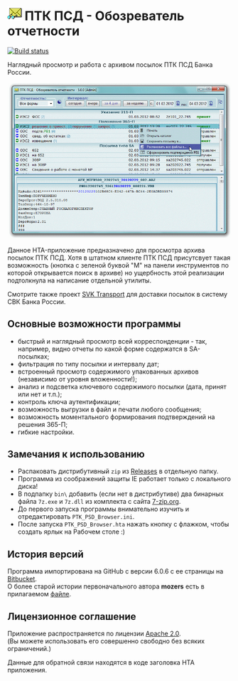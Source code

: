 # ![ptkpsd.png](images/ptkpsd.png) ПТК ПСД - Обозреватель отчетности
[![Build status](https://ci.appveyor.com/api/projects/status/j011cbjlv4k6wirk?svg=true)](https://ci.appveyor.com/project/diev/ptk-psd-browser-hta)

Наглядный просмотр и работа с архивом посылок ПТК ПСД Банка России.

![Рабочее окно приложения](images/screen.png)

Данное HTA-приложение предназначено для просмотра архива посылок ПТК ПСД.
Хотя в штатном клиенте ПТК ПСД присутсвует такая возможность (кнопка с зеленой 
буквой "М" на панели инструментов по которой открывается поиск в архиве) но 
ущербность этой реализации подтолкнула на написание отдельной утилиты.

Смотрите также проект [SVK Transport](/SVK-Transport-hta) 
для доставки посылок в систему СВК Банка России.

## Основные возможности программы

* быстрый и наглядный просмотр всей корреспонденции - так, например, видно 
отчеты по какой форме содержатся в SA-посылках;
* фильтрация по типу посылки и интервалу дат;
* встроенный просмотр содержимого упакованных архивов (независимо от уровня 
вложенности!);
* анализ и подсветка ключевого содержимого посылки (дата, принят или нет 
и т.п.);
* контроль ключа аутентификации;
* возможность выгрузки в файл и печати любого сообщения;
* возможность моментального формирования подтверждений на решения 365-П;
* гибкие настройки.

## Замечания к использованию

* Распаковать дистрибутивный `zip` из 
[Releases](https://github.com/diev/PTK-PSD-Browser-hta/releases) в отдельную 
папку.
* Программа из соображений защиты IE работает только с локального диска!
* В подпапку `bin\` добавить (если нет в дистрибутиве) два бинарных файла 
`7z.exe` и `7z.dll` из комплекта с сайта [7-zip.org](http://7-zip.org/).
* До первого запуска программы внимательно изучить и отредактировать 
`PTK_PSD_Browser.ini`.
* После запуска `PTK_PSD_Browser.hta` нажать кнопку с флажком, чтобы создать 
ярлык на Рабочем столе :)

## История версий

Программа импортирована на GitHub с версии 6.0.6 с ее страницы на 
[Bitbucket](https://bitbucket.org/html-applications/ptkpsd-browser).  
О более старой истории первоначального автора **mozers** есть в прилагаемом 
[файле](changelog.md).

## Лицензионное соглашение

Приложение распространяется по лицензии 
[Apache 2.0](http://www.apache.org/licenses/LICENSE-2.0 "Текст лицензии").  
(Вы можете использовать его совершенно свободно без всяких ограничений.)

Данные для обратной связи находятся в коде заголовка HTA приложения.
